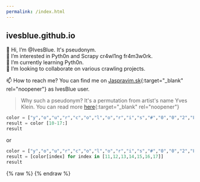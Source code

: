 ```yaml
---
permalink: /index.html
---
```


## ivesblue.github.io

👋 Hi, I’m @IvesBlue. It's pseudonym.<br>
👀 I’m interested in Pyth0n and Scrapy cr4wl1ng fr4m3w0rk.<br>
🌱 I’m currently learning Pyth0n.<br>
💞️ I’m looking to collaborate on various crawling projects.<br>

📫 How to reach me? You can find me on [Jaspravim.sk](https://www.jaspravim.sk/profil/ivesblue){:target="_blank" rel="noopener"} as IvesBlue user.<br>

>Why such a pseudonym? It's a permutation from artist's name Yves Klein. You can read more [here](https://en.wikipedia.org/wiki/International_Klein_Blue){:target="_blank" rel="noopener"}

```python
color = ["y","o","u","r","c","o","l","o","r","i","s","#","0","0","2","F","A","7"]
result = color [10-17:]
result
```

or

```python
color = ["y","o","u","r","c","o","l","o","r","i","s","#","0","0","2","F","A","7"]
result = [color[index] for index in [11,12,13,14,15,16,17]]
result
```


{% raw %}
<meta charset="utf-8" />
<meta name="language" content="en" />
<meta itemprop="language" content="en" />
<meta name="description" content="If your blog or product landing page is using GitHub Pages, it can now be optimized for SEO via the Jekyll plugin." property="description" />
{% endraw %}
